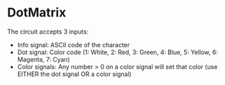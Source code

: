# DotMatrix
The circuit accepts 3 inputs:
- Info signal: ASCII code of the character
- Dot signal: Color code (1: White, 2: Red, 3: Green, 4: Blue, 5: Yellow, 6: Magenta, 7: Cyan)
- Color signals: Any number > 0 on a color signal will set that color (use EITHER the dot signal OR a color signal)
